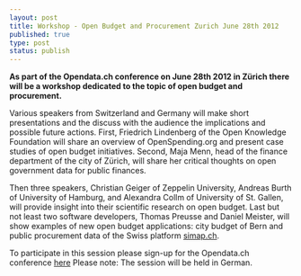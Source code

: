 ```yaml
--- 
layout: post
title: Workshop - Open Budget and Procurement Zurich June 28th 2012
published: true
type: post
status: publish
---
```


**As part of the Opendata.ch conference on June 28th 2012 in Zürich there will be a workshop dedicated to the topic of open budget and procurement.** 

Various speakers from Switzerland and Germany will make short presentations and the discuss with the audience the implications and possible future actions. First, Friedrich Lindenberg of the Open Knowledge Foundation will share an overview of OpenSpending.org and present case studies of open budget initiatives. Second, Maja Menn, head of the finance department of the city of Zürich, will share her critical thoughts on open government data for public finances. 

Then three speakers, Christian Geiger of Zeppelin University, Andreas Burth of University of Hamburg, and Alexandra Collm of University of St. Gallen, will provide insight into their scientific research on open budget. Last but not least two software developers, Thomas Preusse and Daniel Meister, will show examples of new open budget applications: city budget of Bern and public procurement data of the Swiss platform [simap.ch](https://www.simap.ch/shabforms/COMMON/application/applicationGrid.jsp?template=1&view=1&page=/MULTILANGUAGE/simap/content/start.jsp&language=EN).

To participate in this session please sign-up for the Opendata.ch conference [here](http://opendata.ch/2012) Please note: The session will be held in German.
